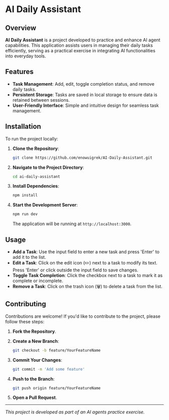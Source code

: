 # AI Daily Assistant

## Overview

**AI Daily Assistant** is a project developed to practice and enhance AI agent capabilities. This application assists users in managing their daily tasks efficiently, serving as a practical exercise in integrating AI functionalities into everyday tools.

## Features

- **Task Management**: Add, edit, toggle completion status, and remove daily tasks.
- **Persistent Storage**: Tasks are saved in local storage to ensure data is retained between sessions.
- **User-Friendly Interface**: Simple and intuitive design for seamless task management.

## Installation

To run the project locally:

1. **Clone the Repository**:

   ```bash
   git clone https://github.com/enowuigrek/AI-Daily-Assistant.git
   ```

2. **Navigate to the Project Directory**:

   ```bash
   cd ai-daily-assistant
   ```

3. **Install Dependencies**:

   ```bash
   npm install
   ```

4. **Start the Development Server**:

   ```bash
   npm run dev
   ```

   The application will be running at `http://localhost:3000`.

## Usage

- **Add a Task**: Use the input field to enter a new task and press 'Enter' to add it to the list.
- **Edit a Task**: Click on the edit icon (✏️) next to a task to modify its text. Press 'Enter' or click outside the input field to save changes.
- **Toggle Task Completion**: Click the checkbox next to a task to mark it as complete or incomplete.
- **Remove a Task**: Click on the trash icon (🗑️) to delete a task from the list.

## Contributing

Contributions are welcome! If you'd like to contribute to the project, please follow these steps:

1. **Fork the Repository**.
2. **Create a New Branch**:

   ```bash
   git checkout -b feature/YourFeatureName
   ```

3. **Commit Your Changes**:

   ```bash
   git commit -m 'Add some feature'
   ```

4. **Push to the Branch**:

   ```bash
   git push origin feature/YourFeatureName
   ```

5. **Open a Pull Request**.

---

*This project is developed as part of an AI agents practice exercise.*